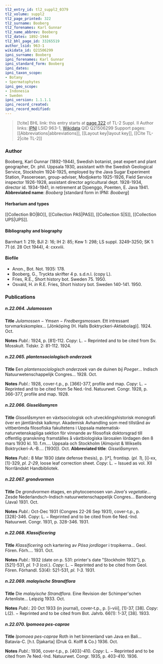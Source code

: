 ```yaml
---
tl2_entry_id: tl2_suppl2_0379
tl2_volume: suppl2
tl2_page_printed: 322
tl2_surname: Booberg
tl2_forenames: Karl Gunnar
tl2_name_abbrev: Booberg
tl2_dates: 1892-1944
tl2_bhl_page_id: 33265519
author_lsid: 963-1
wikidata_id: Q21506299
ipni_surname: Booberg
ipni_forenames: Karl Gunnar
ipni_standard_form: Booberg
ipni_dates: 
ipni_taxon_scope: 
- Botany
- Spermatophytes
ipni_geo_scope: 
- Indonesia
- Sweden
ipni_version: 1.1.1.1
ipni_record_created: 
ipni_record_modified:
---
```


> [!cite] BHL link: this entry starts at [page 322](https://www.biodiversitylibrary.org/page/33265519) of TL-2 Suppl. II
> Author links: [IPNI](https://www.ipni.org/a/963-1) LSID 963-1, [Wikidata](https://www.wikidata.org/wiki/Q21506299) QID Q21506299
> Support pages: [[Abbreviations|abbreviations]], [[Layout key|layout key]], [[Cite TL-2|cite TL-2]]

### Author

Booberg, Karl Gunnar (1892-1944), Swedish botanist, peat expert and plant geographer, Dr. phil. Uppsala 1930, assistant with the Swedish Geological Service, Stockholm 1924-1925, employed by the Java Sugar Experiment Station, Pasoeroean, group-adviser, Modjokerto 1925-1926, Field Service inspector 1926-1928, assistant director agricultural dept. 1928-1934, director id. 1934-1941, in retirement at Djoenggo, Poenten, E. Java 1941. 
**Abbreviated name**: *Booberg* \[standard form in IPNI: *Booberg*\]

#### Herbarium and types

[[Collection BO|BO]], [[Collection PAS|PAS]], [[Collection S|S]], [[Collection UPS|UPS]].

#### Bibliography and biography

Barnhart 1: 219; BJI 2: 16; IH 2: 85; Kew 1: 298; LS suppl. 3249-3250; SK 1: 71 (d. 28 Oct 1944), 4: cxxviii.

#### Biofile

- Anon., Bot. Not. 1935: 178.
- Booberg, G., Tryckta skrifter 4 p. s.d.n.l. (copy L).
- Fries, R.E., Short history bot. Sweden 75. 1950.
- Osvald, H. *in* R.E. Fries, Short history bot. Sweden 140-141. 1950.

### Publications

##### n.22.064. Julamossen

**Title**
*Julamossen* − *Ymsen* − *Fredbergsmossen*. Ett intressant torvmarkskomplex... \[Jönköping (H. Halls Boktryckeri-Aktiebolag)\]. 1924. Oct.

**Notes**
*Publ*.: 1924, p. \[81\]-112. *Copy*: L. − Reprinted and to be cited from Sv. Mosskult. Tidskr. 2: 81-112. 1924.

##### n.22.065. plantensociologisch onderzoek

**Title**
Een *plantensociologisch onderzoek* van de duinen *bij Poeger*... Indisch Natuurwetenschappelijk Congres... 1928. Oct.

**Notes**
*Publ*.: 1928, cover-t.p., p. \[366\]-377, profile and map. *Copy*: L. − Reprinted and to be cited from 5e Ned.-Ind. Natuurwet. Congr. 1928, p. 366-377, profile and map. 1928.

##### n.22.066. Gisselåsmyren

**Title**
*Gisselåsmyren* en växtsociologisk och utvecklingshistorisk monografi över en jämtländsk kalkmyr. Akademisk Avhandling som med tillstånd av vittberömda filosofiska fakultetens i Uppsala matematisk-naturvetenskapliga sektion för vinnande av filosofisk doktorsgrad till offentlig granskning framställes å växtbiologiska lärosalen lördagen den 8 mars 1930 kl. 10. f.m.... Uppsala och Stockholm (Almqvist & Wiksells Boktryckeri-A.-B.... \[1930\]). Oct.
**Abbreviated title**: *Gisselåsmyren*.

**Notes**
*Publ*.: 8 Mar 1930 (date defense thesis), p. \[i\*\], frontisp. (*pl. 1*), \[i\]-xx, \[1\]-329, *pl. 2-29*, loose leaf correction sheet. *Copy*: L. − Issued as vol. XII Norrländskt Handbibliotek.

##### n.22.067. grondvormen

**Title**
De *grondvormen* étages, en phytocoenosen van *Java's vegetatie*... Zesde Nederlandsch-Indisch natuurwetenschappelijk Congres... Bandoeng (Java) 1931. Oct.

**Notes**
*Publ*.: Oct-Dec 1931 (Congres 22-26 Sep 1931), cover-t.p., p. \[328\]-346. *Copy*: L. − Reprinted and to be cited from 6e Ned.-Ind. Natuurwet. Congr. 1931, p. 328-346. 1931.

##### n.22.068. Klassificering

**Title**
*Klassificering* och kartering av *Pösa jordlager* i tropikerna... Geol. Fören. Förh.... 1931. Oct.

**Notes**
*Publ*.: 1932 (date on p. 531: printer's date "Stockholm 1932"), p. \[521\]-531, *pl. 1-3* (col.). *Copy*: L. − Reprinted and to be cited from Geol. Fören. Förhandl. 53(4): 521-531, *pl. 1-3.* 1931.

##### n.22.069. malayische Strandflora

**Title**
Die *malayische Strandflora*. Eine Revision der Schimper'schen Artenliste... Leipzig 1933. Oct.

**Notes**
*Publ*.: 20 Oct 1933 (in journal), cover-t.p., p. \[i-viii\], \[1\]-37, \[38\]. *Copy*: L(2). − Reprinted and to be cited from Bot. Jahrb. 66(1): 1-37, \[38\]. 1933.

##### n.22.070. Ipomoea pes-caprae

**Title**
*Ipomoea pes-caprae* Roth in het binnenland van Java en Bali... Batavia-C. \[h.t. Djakarta\] (Druk G. Kolff & Co.) 1936. Oct.

**Notes**
*Publ*.: 1936, cover-t.p., p. \[403\]-410. *Copy*: L. − Reprinted and to be cited from 7e Ned.-Ind. Natuurwet. Congr. 1935, p. 403-410. 1936.

